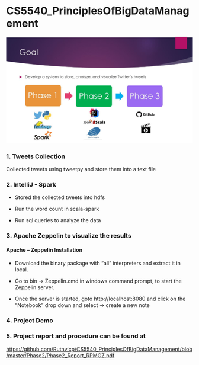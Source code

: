 # CS5540_PrinciplesOfBigDataManagement

![alt text](https://github.com/Ruthvicp/CS5540_PrinciplesOfBigDataManagement/blob/master/images/goal.JPG)

### 1. Tweets Collection

Collected tweets using tweetpy and store them into a text file

### 2. IntelliJ - Spark

* Stored the collected tweets into hdfs

* Run the word count in scala-spark 

* Run sql queries to analyze the data

### 3. Apache Zeppelin to visualize the results

#### Apache – Zeppelin Installation

* Download the binary package with “all” interpreters and extract it in local.

* Go to bin ->  Zeppelin.cmd in windows command prompt, to start the Zeppelin server.

* Once the server is started, goto http://localhost:8080 and click on the “Notebook” drop down and select ->  create a new note

### 4. Project Demo


### 5. Project report and procedure can be found at 

https://github.com/Ruthvicp/CS5540_PrinciplesOfBigDataManagement/blob/master/Phase2/Phase2_Report_RPMGZ.pdf



